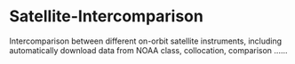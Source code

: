 # Satellite-Intercomparison
Intercomparison between different on-orbit satellite instruments, including automatically download data from NOAA class, collocation, comparison ......
